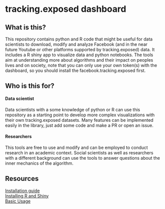 # tracking.exposed dashboard

## What is this?

This repository contains python and R code that might be useful for data scientists to download, modify and analyze Facebook (and in the near future Youtube or other platforms supported by tracking.exposed) data. It includes a R shiny app to visualize data and python notebooks.
The tools aim at understanding more about algorithms and their impact on peoples lives and on society, note that you can only use your own token(s) with the dashboard, so you should install the facebook.tracking.exposed first.

## Who is this for?

#### Data scientist
Data scientists with a some knowledge of python or R can use this repository as a starting point to develop more complex visualizations with their own tracking.exposed datasets. Many features can be implemented easily in the library, just add some code and make a PR or open an issue.

#### Researchers
This tools are free to use and modify and can be employed to conduct research in an academic context. Social scientists as well as researchers with a different background can use the tools to answer questions about the inner mechanics of the algorithm.


## Resources

[Installation guide](https://github.com/tracking-exposed/dashboard/wiki/installing-python-dashboard/)<br>
[Installing R and Shiny](https://github.com/tracking-exposed/dashboard/wiki/Installing-R-and-shinyapp)<br>
[Basic Usage](https://github.com/tracking-exposed/dashboard/wiki/Basic-Usage)
